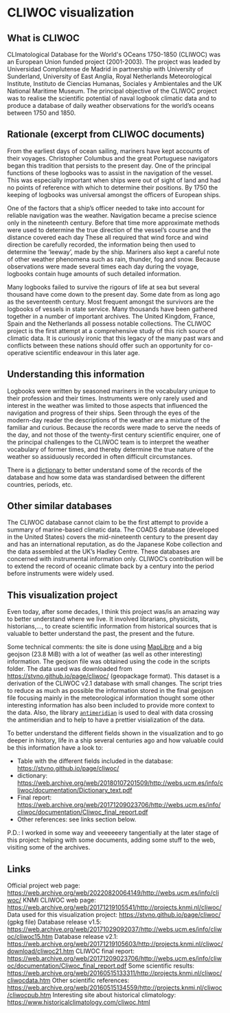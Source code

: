 # CLIWOC visualization

## What is CLIWOC
CLImatological Database for the World's OCeans 1750-1850 (CLIWOC) was an European Union funded project (2001-2003). The project was leaded by Universidad Complutense de Madrid in partnership with University of Sunderland, University of East Anglia, Royal Netherlands Meteorological Institute, Instituto de Ciencias Humanas, Sociales y Ambientales and the UK National Maritime Museum. The principal objective of the CLIWOC project was to realise the scientific potential of naval logbook climatic data and to produce a database of daily weather observations for the world’s oceans between 1750 and 1850.

## Rationale (excerpt from CLIWOC documents)
From the earliest days of ocean sailing, mariners have kept accounts of their voyages. Christopher Columbus and the great Portuguese navigators began this tradition that persists to the present day. One of the principal functions of these logbooks was to assist in the navigation of the vessel. This was especially important when ships were out of sight of land and had no points of reference with which to determine their positions. By 1750 the keeping of logbooks was universal amongst the officers of European ships.

One of the factors that a ship’s officer needed to take into account for reliable navigation was the weather. Navigation became a precise science only in the nineteenth century. Before that time more approximate methods were used to determine the true direction of the vessel’s course and the distance covered each day These all required that wind force and wind direction be carefully recorded, the information being then used to determine the ‘leeway’, made by the ship. Mariners also kept a careful note of other weather phenomena such as rain, thunder, fog and snow. Because observations were made several times each day during the voyage, logbooks contain huge amounts of such detailed information.

Many logbooks failed to survive the rigours of life at sea but several thousand have come down to the present day. Some date from as long ago as the seventeenth century. Most frequent amongst the survivors are the logbooks of vessels in
state service. Many thousands have been gathered together in a number of important archives. The United Kingdom, France, Spain and the Netherlands all possess notable collections. The CLIWOC project is the first attempt at a comprehensive study of this rich source of climatic data. It is curiously ironic that this legacy of the many past wars and conflicts between these nations should offer such an opportunity for co-operative scientific endeavour in this later age.

## Understanding this information
Logbooks were written by seasoned mariners in the vocabulary unique to their profession and their times. Instruments were only rarely used and interest in the weather was limited to those aspects that influenced the navigation and progress of their ships. Seen through the eyes of the modern-day reader the descriptions of the weather are a mixture of the familiar and curious. Because the records were made to serve the needs of the day, and not those of the twenty-first century scientific enquirer, one of the principal challenges to the CLIWOC team is to interpret the weather vocabulary of former times, and thereby determine the true nature of the weather so assiduously recorded in often difficult circumstances.

There is a [dictionary](https://web.archive.org/web/20180107201509/http://webs.ucm.es/info/cliwoc/documentation/Dictionary_text.pdf) to better understand some of the records of the database and how some data was standardised between the different countries, periods, etc.

## Other similar databases
The CLIWOC database cannot claim to be the first attempt to provide a summary of marine-based climatic data. The COADS database (developed in the United States) covers the mid-nineteenth century to the present day and has an international reputation, as do the Japanese Kobe collection and the data assembled at the UK’s Hadley Centre. These databases are concerned with instrumental information only. CLIWOC’s contribution will be to extend the record of oceanic climate back by a century into the period before instruments were widely used.

## This visualization project
Even today, after some decades, I think this project was/is an amazing way to better understand where we live. It involved librarians, physicists, historians,..., to create scientific information from historical sources that is valuable to better understand the past, the present and the future.

Some technical comments: the site is done using [MapLibre](https://maplibre.org/) and a big geojson (23.8 MiB) with a lot of weather (as well as other interesting) information. The geojson file was obtained using the code in the scripts folder. The data used was downloaded from https://stvno.github.io/page/cliwoc/ (geopackage format). This dataset is a derivation of the CLIWOC v2.1 database with small changes. The script tries to reduce as much as possible the information stored in the final geojson file focusing mainly in the meteorological information thought some other interesting information has also been included to provide more context to the data. Also, the library [`antimeridian`](https://github.com/gadomski/antimeridian) is used to deal with data crossing the antimeridian and to help to have a prettier visialization of the data.

To better understand the different fields shown in the visualization and to go deeper in history, life in a ship several centuries ago and how valuable could be this information have a look to:
* Table with the different fields included in the database: https://stvno.github.io/page/cliwoc/
* dictionary: https://web.archive.org/web/20180107201509/http://webs.ucm.es/info/cliwoc/documentation/Dictionary_text.pdf
* Final report: https://web.archive.org/web/20171209023706/http://webs.ucm.es/info/cliwoc/documentation/Cliwoc_final_report.pdf
* Other references: see links section below.

P.D.: I worked in some way and veeeeeery tangentially at the later stage of this project: helping with some documents, adding some stuff to the web, visiting some of the archives.

## Links

Official project web page: https://web.archive.org/web/20220820064149/http://webs.ucm.es/info/cliwoc/
KNMI CLIWOC web page: https://web.archive.org/web/20171219105541/http://projects.knmi.nl/cliwoc/
Data used for this visualization project: https://stvno.github.io/page/cliwoc/ (gpkg file)
Database release v1.5: https://web.archive.org/web/20171029092037/http://webs.ucm.es/info/cliwoc/cliwoc15.htm
Database release v2.1: https://web.archive.org/web/20171219105603/http://projects.knmi.nl/cliwoc/download/cliwoc21.htm
CLIWOC final report: https://web.archive.org/web/20171209023706/http://webs.ucm.es/info/cliwoc/documentation/Cliwoc_final_report.pdf
Some scientific results: https://web.archive.org/web/20160515133311/http://projects.knmi.nl/cliwoc/cliwocdata.htm
Other scientific references: https://web.archive.org/web/20160515134559/http://projects.knmi.nl/cliwoc/cliwocpub.htm
Interesting site about historical climatology: https://www.historicalclimatology.com/cliwoc.html
